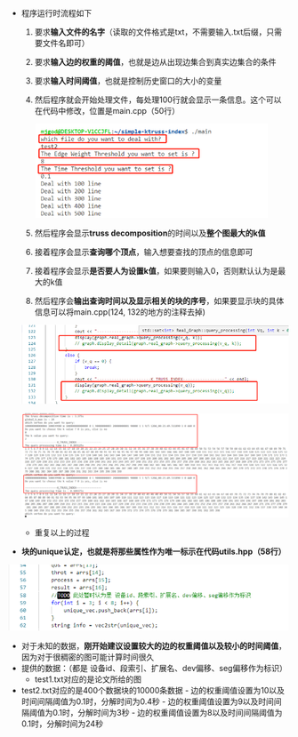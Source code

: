 - 程序运行时流程如下
    1. 要求**输入文件的名字**（读取的文件格式是txt，不需要输入.txt后缀，只需要文件名即可）
    
    2. 要求**输入边的权重的阈值**，也就是边从出现边集合到真实边集合的条件
    
    3. 要求**输入时间阈值**，也就是控制历史窗口的大小的变量
    
    4. 然后程序就会开始处理文件，每处理100行就会显示一条信息。这个可以在代码中修改，位置是main.cpp（50行）
    
       <img src="Readme.assets/image-20191118193905916.png" alt="image-20191118193905916" style="zoom: 67%;" />

    5. 然后程序会显示**truss decomposition**的时间以及**整个图最大的k值**
    
    6. 接着程序会显示**查询哪个顶点**，输入想要查找的顶点的信息即可
    
    7. 接着程序会显示**是否要人为设置k值**，如果要则输入0，否则默认认为是最大的k值
    
    8. 然后程序会**输出查询时间以及显示相关的块的序号**，如果要显示块的具体信息可以将main.cpp(124, 132的地方的注释去掉)
    
    ![image-20191118195202230](Readme.assets/image-20191118195202230.png)
    
    ![image-20191118195010000](Readme.assets/image-20191118195010000.png)
    
    - 重复以上的过程
    
- **块的unique认定，也就是将那些属性作为唯一标示在代码utils.hpp（58行）**

![image-20191118195111783](Readme.assets/image-20191118195111783.png)

- 对于未知的数据，**刚开始建议设置较大的边的权重阈值以及较小的时间阈值**，因为对于很稠密的图可能计算时间很久
- 提供的数据：（都是 设备id、段索引、扩展名、dev偏移、seg偏移作为标识）
    - test1.txt对应的是论文所给的图
- test2.txt对应的是400个数据块的10000条数据
        - 边的权重阈值设置为10以及时间间隔阈值为0.1时，分解时间为0.4秒
        - 边的权重阈值设置为9以及时间间隔阈值为0.1时，分解时间为3秒
        - 边的权重阈值设置为8以及时间间隔阈值为0.1时，分解时间为24秒
